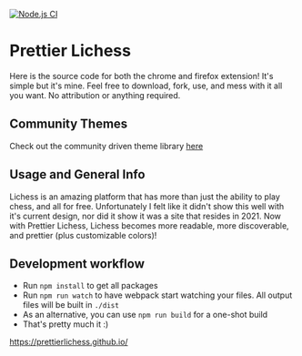 [![Node.js CI](https://github.com/SriMethan/prettierlichesstest/actions/workflows/node.js.yml/badge.svg?branch=master)](https://github.com/SriMethan/prettierlichesstest/actions/workflows/node.js.yml)

# Prettier Lichess

Here is the source code for both the chrome and firefox extension! It's simple but it's mine. Feel free to download, fork, use, and mess with it all you want. No attribution or anything required.

## Community Themes
Check out the community driven theme library [here](https://github.com/algertc/prettierlichess-themes)

## Usage and General Info

Lichess is an amazing platform that has more than just the ability to play chess, and all for free. Unfortunately I felt like it didn't show this well with it's current design, nor did it show it was a site that resides in 2021. Now with Prettier Lichess, Lichess becomes more readable, more discoverable, and prettier (plus customizable colors)!

## Development workflow

- Run `npm install` to get all packages
- Run `npm run watch` to have webpack start watching your files. All output files will be built in `./dist`
- As an alternative, you can use `npm run build` for a one-shot build
- That's pretty much it :)

https://prettierlichess.github.io/
